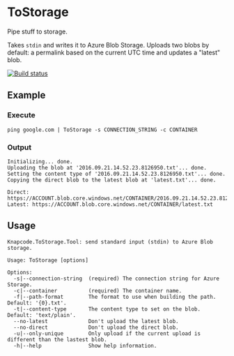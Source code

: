 # ToStorage 

Pipe stuff to storage.

Takes `stdin` and writes it to Azure Blob Storage. Uploads two blobs by default: a permalink based on the current UTC time and updates a "latest" blob. 

[![Build status](https://ci.appveyor.com/api/projects/status/2nqj5vk1w1jrjf7i?svg=true)](https://ci.appveyor.com/project/joelverhagen/tostorage)

## Example

### Execute

```
ping google.com | ToStorage -s CONNECTION_STRING -c CONTAINER
```

### Output

```
Initializing... done.
Uploading the blob at '2016.09.21.14.52.23.8126950.txt'... done.
Setting the content type of '2016.09.21.14.52.23.8126950.txt'... done.
Copying the direct blob to the latest blob at 'latest.txt'... done.

Direct: https://ACCOUNT.blob.core.windows.net/CONTAINER/2016.09.21.14.52.23.8126950.txt
Latest: https://ACCOUNT.blob.core.windows.net/CONTAINER/latest.txt
```

## Usage

```
Knapcode.ToStorage.Tool: send standard input (stdin) to Azure Blob storage.

Usage: ToStorage [options]

Options:
  -s|--connection-string  (required) The connection string for Azure Storage.
  -c|--container          (required) The container name.
  -f|--path-format        The format to use when building the path. Default: '{0}.txt'.
  -t|--content-type       The content type to set on the blob. Default: 'text/plain'.
  --no-latest             Don't upload the latest blob.
  --no-direct             Don't upload the direct blob.
  -u|--only-unique        Only upload if the current upload is different than the lastest blob.
  -h|--help               Show help information.
```
